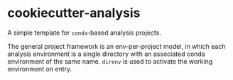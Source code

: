 # cookiecutter-analysis

A simple template for `conda`-based analysis projects.

The general project framework is an env-per-project model, in which each
analysis environment is a single directory with an associated conda environment
of the same name. `direnv` is used to activate the working environment on entry. 
